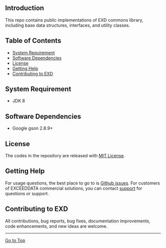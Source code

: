 ## Introduction
This repo contains public implementations of EXD commons library, including base data structures, interfaces, and utility classes.

## Table of Contents
- [System Requirement](#system-requirement)
- [Software Dependencies](#software-dependencies)
- [License](#license)
- [Getting Help](#getting-help)
- [Contributing to EXD](#contributing-to-exd)

## System Requirement
- JDK 8

## Software Dependencies
- Google gson 2.8.9+
  
## License
The codes in the repository are released with [MIT License](LICENSE).

## Getting Help
For usage questions, the best place to go to is [Github issues](https://github.com/exceeddata/commons-public/issues). For customers of EXCEEDDATA commercial solutions, you can contact [support](mailto:support@smartsct.com) for questions or support.

## Contributing to EXD
All contributions, bug reports, bug fixes, documentation improvements, code enhancements, and new ideas are welcome.

<hr>

[Go to Top](#table-of-contents)
